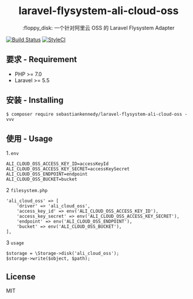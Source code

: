 <h1 align="center">laravel-flysystem-ali-cloud-oss </h1>

<p align="center">:floppy_disk: 一个针对阿里云 OSS 的 Laravel Flysystem Adapter</p>


[![Build Status](https://travis-ci.org/sebastiankennedy/laravel-flysystem-ali-cloud-oss.svg?branch=master)](https://travis-ci.org/sebastiankennedy/laravel-flysystem-ali-cloud-oss)
[![StyleCI](https://github.styleci.io/repos/148092914/shield?branch=master)](https://github.styleci.io/repos/148092914)


## 要求 - Requirement

- PHP >= 7.0
- Laravel >= 5.5

## 安装 - Installing

```shell
$ composer require sebastiankennedy/laravel-flysystem-ali-cloud-oss -vvv
```

## 使用 - Usage
1`.env`
```env
ALI_CLOUD_OSS_ACCESS_KEY_ID=accessKeyId
ALI_CLOUD_OSS_ACCESS_KEY_SECRET=accessKeySecret
ALI_CLOUD_OSS_ENDPOINT=endpoint
ALI_CLOUD_OSS_BUCKET=bucket
```

2 `filesystem.php`
```
'ali_cloud_oss' => [
    'driver' => 'ali_cloud_oss',
    'access_key_id' => env('ALI_CLOUD_OSS_ACCESS_KEY_ID'),
    'access_key_secret' => env('ALI_CLOUD_OSS_ACCESS_KEY_SECRET'),
    'endpoint' => env('ALI_CLOUD_OSS_ENDPOINT'),
    'bucket' => env('ALI_CLOUD_OSS_BUCKET'),
],
```
3 `usage`
```
$storage = \Storage->disk('ali_cloud_oss');
$storage->write($object, $path);
```

## License

MIT
